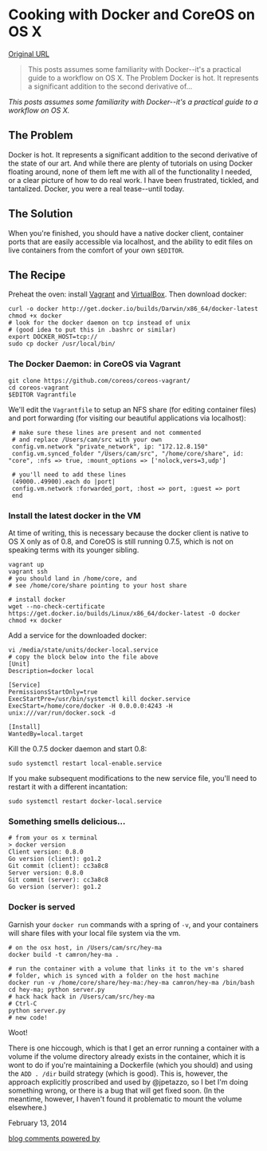 # Cooking with Docker and CoreOS on OS X

[Original URL](http://www.siliconfidential.com/articles/docker-coreos-osx/)

> This posts assumes some familiarity with Docker--it's a practical guide to a workflow on OS X. The Problem Docker is hot. It represents a significant addition to the second derivative of...

_This posts assumes some familiarity with Docker--it's a practical guide to a workflow on OS X._

## The Problem

Docker is hot. It represents a significant addition to the second derivative of the state of our art. And while there are plenty of tutorials on using Docker floating around, none of them left me with all of the functionality I needed, or a clear picture of how to do real work. I have been frustrated, tickled, and tantalized. Docker, you were a real tease--until today.

## The Solution

When you're finished, you should have a native docker client, container ports that are easily accessible via localhost, and the ability to edit files on live containers from the comfort of your own `$EDITOR`.

## The Recipe

Preheat the oven: install [Vagrant](http://vagrantup.com/) and [VirtualBox](https://www.virtualbox.org/). Then download docker:

```
curl -o docker http://get.docker.io/builds/Darwin/x86_64/docker-latest
chmod +x docker
# look for the docker daemon on tcp instead of unix
# (good idea to put this in .bashrc or similar)
export DOCKER_HOST=tcp://
sudo cp docker /usr/local/bin/
```

### The Docker Daemon: in CoreOS via Vagrant

```
git clone https://github.com/coreos/coreos-vagrant/
cd coreos-vagrant
$EDITOR Vagrantfile
```

We'll edit the `Vagrantfile` to setup an NFS share (for editing container files) and port forwarding (for visiting our beautiful applications via localhost):

```
 # make sure these lines are present and not commented
 # and replace /Users/cam/src with your own
 config.vm.network "private_network", ip: "172.12.8.150"
 config.vm.synced_folder "/Users/cam/src", "/home/core/share", id: "core", :nfs => true, :mount_options => ['nolock,vers=3,udp']

 # you'll need to add these lines
 (49000..49900).each do |port|
 config.vm.network :forwarded_port, :host => port, :guest => port
 end
```

### Install the latest docker in the VM

At time of writing, this is necessary because the docker client is native to OS X only as of 0.8, and CoreOS is still running 0.7.5, which is not on speaking terms with its younger sibling.

```
vagrant up
vagrant ssh
# you should land in /home/core, and
# see /home/core/share pointing to your host share

# install docker
wget --no-check-certificate https://get.docker.io/builds/Linux/x86_64/docker-latest -O docker
chmod +x docker
```

Add a service for the downloaded docker:

```
vi /media/state/units/docker-local.service
# copy the block below into the file above
[Unit]
Description=docker local

[Service]
PermissionsStartOnly=true
ExecStartPre=/usr/bin/systemctl kill docker.service
ExecStart=/home/core/docker -H 0.0.0.0:4243 -H unix:///var/run/docker.sock -d

[Install]
WantedBy=local.target
```

Kill the 0.7.5 docker daemon and start 0.8:

```
sudo systemctl restart local-enable.service
```

If you make subsequent modifications to the new service file, you'll need to restart it with a different incantation:

```
sudo systemctl restart docker-local.service
```

### Something smells delicious...

```
# from your os x terminal
> docker version
Client version: 0.8.0
Go version (client): go1.2
Git commit (client): cc3a8c8
Server version: 0.8.0
Git commit (server): cc3a8c8
Go version (server): go1.2
```

### Docker is served

Garnish your `docker run` commands with a spring of `-v`, and your containers will share files with your local file system via the vm.

```
# on the osx host, in /Users/cam/src/hey-ma
docker build -t camron/hey-ma .

# run the container with a volume that links it to the vm's shared
# folder, which is synced with a folder on the host machine
docker run -v /home/core/share/hey-ma:/hey-ma camron/hey-ma /bin/bash
cd hey-ma; python server.py
# hack hack hack in /Users/cam/src/hey-ma
# Ctrl-C
python server.py
# new code!
```

Woot!

There is one hiccough, which is that I get an error running a container with a volume if the volume directory already exists in the container, which it is wont to do if you're maintaining a Dockerfile (which you should) and using the `ADD . /dir` build strategy (which is good). This is, however, the approach explicitly proscribed and used by @jpetazzo, so I bet I'm doing something wrong, or there is a bug that will get fixed soon. (In the meantime, however, I haven't found it problematic to mount the volume elsewhere.)

February 13, 2014

[blog comments powered by](http://disqus.com)
